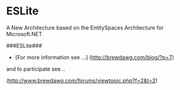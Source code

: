 ESLite 
=========================

A New Architecture based on the EntitySpaces Architecture for Microsoft.NET


###ESLite###
* [For more information see ...] 
(http://brewdawg.com/blog/?p=7)

and to participate see ..

(http://www.brewdawg.com/forums/viewtopic.php?f=2&t=2)



